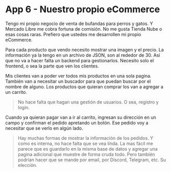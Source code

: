 # App 6 - Nuestro propio eCommerce

Tengo mi propio negocio de venta de bufandas para perros y gatos. Y Mercado Libre me cobra fortuna de comisión. No me gusta Tienda Nube o esas cosas raras. Prefiero que ustedes me desarrollen mi propio eCommerce.

Para cada producto que vendo necesito mostrar una imagen y el precio. La información ya la tengo en un archivo de JSON, son al rededor de 30. Así que no va a hacer falta un backend para gestionarlos. Necesito solo el frontend, o sea la parte que ven los clientes.

Mis clientes van a poder ver todos mis productos en una sola pagina. También van a necesitar un buscador para que puedan buscar por el nombre de alguno. Los productos que quieran comprar los van a agregar a un carrito.

> No hace falta que hagan una gestión de usuarios. O sea, registro y login.

Cuando ya quieran pagar van a ir al carrito, ingresan su dirección en un campo y confirman el pedido apretando un botón. Ese pedido voy a necesitar que se verlo en algún lado.

> Hay muchas formas de mostrar la información de los pedidos. Y como es interna, no hace falta que se vea linda. La mas fácil me parece que es guardarlo en la misma base de datos y agregar una pagina adicional que muestre de forma cruda todo. Pero también podrían hacer que se mande por email, por Discord, Telegram, etc. Su elección.
